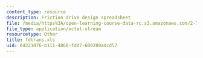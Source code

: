 ```yaml
---
content_type: resource
description: Friction drive design spreadsheet
file: /media/https%3A/open-learning-course-data-rc.s3.amazonaws.com/2-75-precision-machine-design-fall-2001/04221076b1114860fdd7600280adcd57_fdtrans.xls
file_type: application/octet-stream
resourcetype: Other
title: fdtrans.xls
uid: 04221076-b111-4860-fdd7-600280adcd57
---
```

